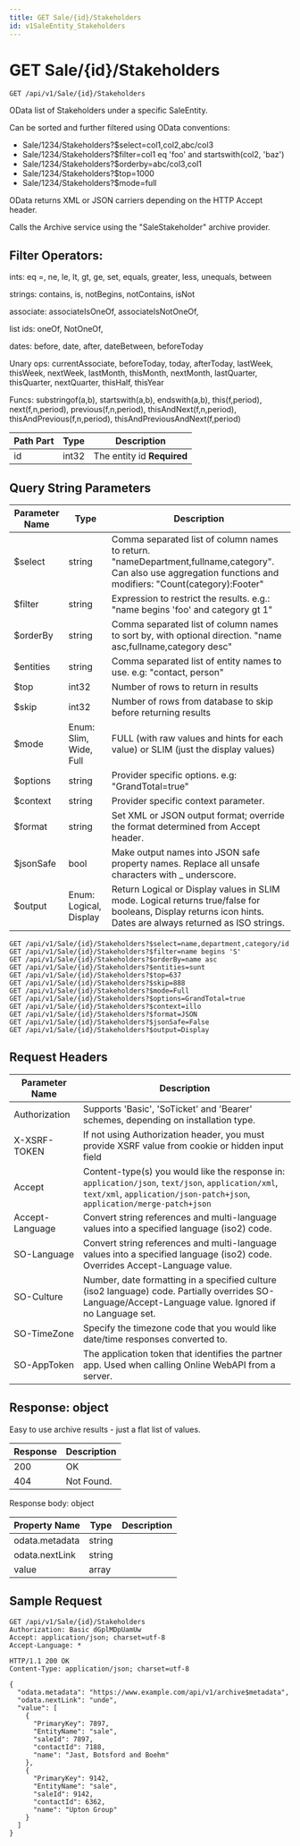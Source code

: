 ```yaml
---
title: GET Sale/{id}/Stakeholders
id: v1SaleEntity_Stakeholders
---
```


# GET Sale/{id}/Stakeholders

```http
GET /api/v1/Sale/{id}/Stakeholders
```

OData list of Stakeholders under a specific SaleEntity.

Can be sorted and further filtered using OData conventions:

* Sale/1234/Stakeholders?$select=col1,col2,abc/col3
* Sale/1234/Stakeholders?$filter=col1 eq 'foo' and startswith(col2, 'baz')
* Sale/1234/Stakeholders?$orderby=abc/col3,col1
* Sale/1234/Stakeholders?$top=1000
* Sale/1234/Stakeholders?$mode=full


OData returns XML or JSON carriers depending on the HTTP Accept header.


Calls the Archive service using the "SaleStakeholder" archive provider.


## Filter Operators: ##

ints: eq =, ne, le, lt, gt, ge, set, equals, greater, less, unequals, between

strings: contains, is, notBegins, notContains, isNot

associate: associateIsOneOf, associateIsNotOneOf,  

list ids: oneOf, NotOneOf, 

dates: before, date, after, dateBetween, beforeToday

Unary ops: currentAssociate, beforeToday, today, afterToday, lastWeek, thisWeek, nextWeek, lastMonth, thisMonth, nextMonth, lastQuarter, thisQuarter, nextQuarter, thisHalf, thisYear

Funcs: substringof(a,b), startswith(a,b), endswith(a,b), this(f,period), next(f,n,period), previous(f,n,period), thisAndNext(f,n,period), thisAndPrevious(f,n,period), thisAndPreviousAndNext(f,period)





| Path Part | Type | Description |
|-----------|------|-------------|
| id | int32 | The entity id **Required** |


## Query String Parameters

| Parameter Name | Type |  Description |
|----------------|------|--------------|
| $select | string |  Comma separated list of column names to return. "nameDepartment,fullname,category". Can also use aggregation functions and modifiers: "Count(category):Footer" |
| $filter | string |  Expression to restrict the results. e.g.: "name begins 'foo' and category gt 1" |
| $orderBy | string |  Comma separated list of column names to sort by, with optional direction. "name asc,fullname,category desc" |
| $entities | string |  Comma separated list of entity names to use. e.g: "contact, person" |
| $top | int32 |  Number of rows to return in results |
| $skip | int32 |  Number of rows from database to skip before returning results |
| $mode | Enum: Slim, Wide, Full |  FULL (with raw values and hints for each value) or SLIM (just the display values) |
| $options | string |  Provider specific options. e.g: "GrandTotal=true" |
| $context | string |  Provider specific context parameter. |
| $format | string |  Set XML or JSON output format; override the format determined from Accept header. |
| $jsonSafe | bool |  Make output names into JSON safe property names. Replace all unsafe characters with _ underscore. |
| $output | Enum: Logical, Display |  Return Logical or Display values in SLIM mode. Logical returns true/false for booleans, Display returns icon hints. Dates are always returned as ISO strings. |

```http
GET /api/v1/Sale/{id}/Stakeholders?$select=name,department,category/id
GET /api/v1/Sale/{id}/Stakeholders?$filter=name begins 'S'
GET /api/v1/Sale/{id}/Stakeholders?$orderBy=name asc
GET /api/v1/Sale/{id}/Stakeholders?$entities=sunt
GET /api/v1/Sale/{id}/Stakeholders?$top=637
GET /api/v1/Sale/{id}/Stakeholders?$skip=888
GET /api/v1/Sale/{id}/Stakeholders?$mode=Full
GET /api/v1/Sale/{id}/Stakeholders?$options=GrandTotal=true
GET /api/v1/Sale/{id}/Stakeholders?$context=illo
GET /api/v1/Sale/{id}/Stakeholders?$format=JSON
GET /api/v1/Sale/{id}/Stakeholders?$jsonSafe=False
GET /api/v1/Sale/{id}/Stakeholders?$output=Display
```


## Request Headers

| Parameter Name | Description |
|----------------|-------------|
| Authorization  | Supports 'Basic', 'SoTicket' and 'Bearer' schemes, depending on installation type. |
| X-XSRF-TOKEN   | If not using Authorization header, you must provide XSRF value from cookie or hidden input field |
| Accept         | Content-type(s) you would like the response in: `application/json`, `text/json`, `application/xml`, `text/xml`, `application/json-patch+json`, `application/merge-patch+json` |
| Accept-Language | Convert string references and multi-language values into a specified language (iso2) code. |
| SO-Language | Convert string references and multi-language values into a specified language (iso2) code. Overrides Accept-Language value. |
| SO-Culture | Number, date formatting in a specified culture (iso2 language) code. Partially overrides SO-Language/Accept-Language value. Ignored if no Language set. |
| SO-TimeZone | Specify the timezone code that you would like date/time responses converted to. |
| SO-AppToken | The application token that identifies the partner app. Used when calling Online WebAPI from a server. |


## Response: object

Easy to use archive results - just a flat list of values.

| Response | Description |
|----------------|-------------|
| 200 | OK |
| 404 | Not Found. |

Response body: object

| Property Name | Type |  Description |
|----------------|------|--------------|
| odata.metadata | string |  |
| odata.nextLink | string |  |
| value | array |  |

## Sample Request

```http!
GET /api/v1/Sale/{id}/Stakeholders
Authorization: Basic dGplMDpUamUw
Accept: application/json; charset=utf-8
Accept-Language: *
```

```http_
HTTP/1.1 200 OK
Content-Type: application/json; charset=utf-8

{
  "odata.metadata": "https://www.example.com/api/v1/archive$metadata",
  "odata.nextLink": "unde",
  "value": [
    {
      "PrimaryKey": 7897,
      "EntityName": "sale",
      "saleId": 7897,
      "contactId": 7188,
      "name": "Jast, Botsford and Boehm"
    },
    {
      "PrimaryKey": 9142,
      "EntityName": "sale",
      "saleId": 9142,
      "contactId": 6362,
      "name": "Upton Group"
    }
  ]
}
```